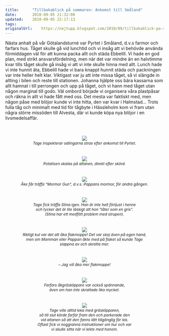 ```yaml
---
title:		"Tillbakablick på sommaren: Ankomst till Småland"
date:		2010-09-05 21:32:00
updated:	2010-09-05 22:17:13
tags: 	
originalUrl:	https://nejtupp.blogspot.com/2010/09/tillbakablick-pa-sommaren-ankomst-till.html
---
```


Nästa anhalt på vår Götalandsturné var Pyrtet i Småland, d.v.s farmor och farfars hus. Tåget skulle gå vid lunchtid och vi insåg att vi behövde använda förmiddagen väl för att kunna packa allt och städa Ebbelill. Vi hade en god plan, med strikt ansvarsfördelning, men när det var mindre än en halvtimme kvar tills tåget skulle gå insåg vi att vi inte skulle hinna med allt. Lunch hade vi inte hunnit äta, Ebbelill hade vi bara knappt hunnit städa och packningen var inte heller helt klar. Viktigast var ju att inte missa tåget, så vi slängde in allting i bilen och reste till stationen. Johanna hjälpte oss bära kassarna som allt hamnat i till perrongen och upp på tåget, och vi hann med tåget utan någon marginal till godo. Väl ombord började vi organisera våra plastpåsar och räkna in allt vi hade fått med oss. Det mesta var faktiskt med, men någon påse med blöjor kunde vi inte hitta, den var kvar i Halmstad... Trots fulla tåg och minimalt med tid för tågbyte i Hässleholm kom vi fram utan  några större missöden till Alvesta, där vi kunde köpa nya blöjor i en  livsmedelsaffär.<br><br><br><div style="text-align: center;"><img src="../../../../img/Kring+Pyrtet-_MG_3375.jpg"><br></a><span style="font-size:85%;"><span style="font-style: italic;">Tage inspekterar odlingarna strax efter ankomst till Pyrtet.</span></span><br></div><br><br><div style="text-align: center;"><img src="../../../../img/Kring+Pyrtet-_MG_3404.jpg"><br><span style="font-size:85%;"><span style="font-style: italic;">Potatisen skalas på altanen, direkt efter skörd.</span></span><br></div><br><br><div style="text-align: center;"><img src="../../../../img/Kring+Pyrtet-_MG_3392.jpg"><br><span style="font-style: italic;font-size:85%;">Åke får träffa "Mormor Gun", d.v.s. Pappans mormor, för andra gången.</span><br><br></div><br><div style="text-align: center;"><img src="../../../../img/Kring+Pyrtet-_MG_3385.jpg"><br><span style="font-size:85%;"><span style="font-style: italic;">Tage fick träffa Stina igen. Han är inte helt förtjust i henne<br>och tycker det är lite läskigt att hon "låter som en gris".<br>(Stina har ett medfött problem med strupen).</span></span><br></div><br><br><div style="text-align: center;"><img src="../../../../img/Kring+Pyrtet-_MG_3645.jpg"><br><span style="font-size:85%;"><span style="font-style: italic;">Riktigt kul var det att åka flakmoppe! Det var skoj även på egen hand,<br></span><span style="font-style: italic;">men om Mamman eller Pappan åkte med på flaket så kunde Tage<br>slappna av och skratta mer.</span></span><br><br></div><br><div style="text-align: center;"><img src="../../../../img/Kring+Pyrtet-_MG_3643.jpg"><br><span style="font-size:85%;"><span style="font-style: italic;">– Jag vill åka mer flakmoppe!</span></span><br></div><br><br><div style="text-align: center;"><img src="../../../../img/Kring+Pyrtet-_MG_3556.jpg"><br><span style="font-size:85%;"><span style="font-style: italic;">Farfars åkgräsklippare var också spännande,<br>även om han inte skrattade lika mycket.</span></span><br><br></div><br><div style="text-align: center;"><img src="../../../../img/Kring+Pyrtet-_MG_3790.jpg"><br><span style="font-size:85%;"><span style="font-style: italic;">Tage ville alltid leka med gräsklipparen,<br>så till slut körde farfar fram den och parkerade den<br>vid altanen så att den fanns lätt tillgänglig för lek.<br>Oftast fick vi noggranna instruktioner om hur och var<br>vi skulle sitta när vi lekte med honom.</span></span><br></div>
<!-- no comments on this post -->